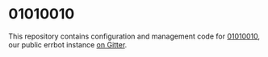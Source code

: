 01010010
========

This repository contains configuration and management code for
[01010010](https://gitter.im/01010010),
our public errbot instance [on Gitter](https://gitter.im/errbotio/errbot).
